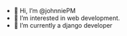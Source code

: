 - 👋 Hi, I’m @johnniePM
- 👀 I’m interested in web development.
- 🌱 I’m currently a django developer


<!---
johnniePM/johnniePM is a ✨ special ✨ repository because its `README.md` (this file) appears on your GitHub profile.
You can click the Preview link to take a look at your changes.
--->
